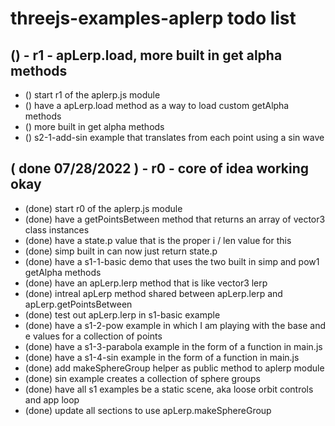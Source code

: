 # threejs-examples-aplerp todo list

## () - r1 - apLerp.load, more built in get alpha methods
* () start r1 of the aplerp.js module
* () have a apLerp.load method as a way to load custom getAlpha methods
* () more built in get alpha methods
* () s2-1-add-sin example that translates from each point using a sin wave

## ( done 07/28/2022 ) - r0 - core of idea working okay
* (done) start r0 of the aplerp.js module
* (done) have a getPointsBetween method that returns an array of vector3 class instances
* (done) have a state.p value that is the proper i / len value for this
* (done) simp built in can now just return state.p
* (done) have a s1-1-basic demo that uses the two built in simp and pow1 getAlpha methods
* (done) have an apLerp.lerp method that is like vector3 lerp
* (done) intreal apLerp method shared between apLerp.lerp and apLerp.getPointsBetween
* (done) test out apLerp.lerp in s1-basic example
* (done) have a s1-2-pow example in which I am playing with the base and e values for a collection of points
* (done) have a s1-3-parabola example in the form of a function in main.js
* (done) have a s1-4-sin example in the form of a function in main.js
* (done) add makeSphereGroup helper as public method to aplerp module
* (done) sin example creates a collection of sphere groups
* (done) have all s1 examples be a static scene, aka loose orbit controls and app loop
* (done) update all sections to use apLerp.makeSphereGroup
